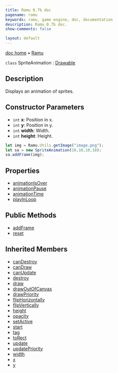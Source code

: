 ```yaml
---
title: Ramu 0.7b doc
pagename: ramu
keywords: ramu, game engine, doc, documentation
description: Ramu 0.7b doc.
show-comments: false

layout: default
---
```

[doc home](home) &#8226; [Ramu](../)  

``class`` SpriteAnimation : [Drawable](Drawable)

## Description
Displays an animation of sprites.

## Constructor Parameters
- ``int`` **x**: Position in x.  
- ``int`` **y**: Position in y.  
- ``int`` **width**: Width.   
- ``int`` **height**: Height.   
```javascript
let img = Ramu.Utils.getImage("image.png");
let sa = new SpriteAnimation(10,10,10,10);
sa.addFrame(img);
```

## Properties
- [animationIsOver](SpriteAnimation.animationIsOver)  
- [animationPause](SpriteAnimation.animationPause)  
- [animationTime](SpriteAnimation.animationTime)  
- [playInLoop](SpriteAnimation.playInLoop)  

## Public Methods 
- [addFrame](SpriteAnimation.addFrame)  
- [reset](SpriteAnimation.reset)  

## Inherited Members
- [canDestroy](GameObj.canDestroy)  
- [canDraw](Drawable.canDraw)  
- [canUpdate](GameObj.canUpdate)  
- [destroy](GameObj.destroy)  
- [draw](Drawable.draw)  
- [drawOutOfCanvas](Drawable.drawOutOfCanvas)  
- [drawPriority](Drawable.drawPriority)  
- [flipHorizontally](Drawable.flipHorizontally)  
- [flipVertically](Drawable.flipVertically)  
- [height](GameObj.height)  
- [opacity](Drawable.opacity)  
- [setActive](GameObj.setActive)  
- [start](GameObj.start)  
- [tag](GameObj.tag)  
- [toRect](GameObj.toRect)  
- [update](GameObj.update)   
- [updatePriority](GameObj.updatePriority)  
- [width](GameObj.width)  
- [x](GameObj.x)  
- [y](GameObj.y)  